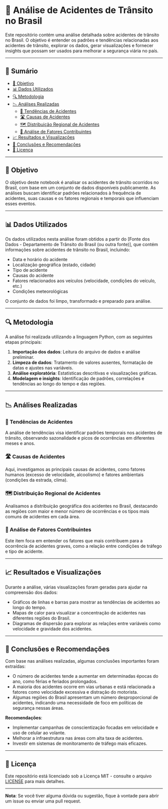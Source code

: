 # 🚦 Análise de Acidentes de Trânsito no Brasil

Este repositório contém uma análise detalhada sobre acidentes de trânsito no Brasil. O objetivo é entender os padrões e tendências relacionadas aos acidentes de trânsito, explorar os dados, gerar visualizações e fornecer insights que possam ser usados para melhorar a segurança viária no país.

---

## 📝 Sumário

- [📌 Objetivo](#-objetivo)
- [📊 Dados Utilizados](#-dados-utilizados)
- [🔍 Metodologia](#-metodologia)
- [📉 Análises Realizadas](#-análises-realizadas)
  - [📅 Tendências de Acidentes](#-tendências-de-acidentes)
  - [🛣️ Causas de Acidentes](#-causas-de-acidentes)
  - [🗺️ Distribuição Regional de Acidentes](#-distribuição-regional-de-acidentes)
  - [🚗 Análise de Fatores Contribuintes](#-análise-de-fatores-contribuintes)
- [📈 Resultados e Visualizações](#-resultados-e-visualizações)
- [📅 Conclusões e Recomendações](#-conclusões-e-recomendações)
- [🔗 Licença](#-licença)

---

## 📌 Objetivo

O objetivo deste notebook é analisar os acidentes de trânsito ocorridos no Brasil, com base em um conjunto de dados disponíveis publicamente. As análises buscam identificar padrões relacionados à frequência de acidentes, suas causas e os fatores regionais e temporais que influenciam esses eventos.

---

## 📊 Dados Utilizados

Os dados utilizados nesta análise foram obtidos a partir do [Fonte dos Dados - Departamento de Trânsito do Brasil (ou outra fonte)], que contém informações sobre acidentes de trânsito no Brasil, incluindo:

- Data e horário do acidente
- Localização geográfica (estado, cidade)
- Tipo de acidente
- Causas do acidente
- Fatores relacionados aos veículos (velocidade, condições do veículo, etc.)
- Condições meteorológicas

O conjunto de dados foi limpo, transformado e preparado para análise.

---

## 🔍 Metodologia

A análise foi realizada utilizando a linguagem Python, com as seguintes etapas principais:

1. **Importação dos dados**: Leitura do arquivo de dados e análise preliminar.
2. **Limpeza de dados**: Tratamento de valores ausentes, formatação de datas e ajustes nas variáveis.
3. **Análise exploratória**: Estatísticas descritivas e visualizações gráficas.
4. **Modelagem e insights**: Identificação de padrões, correlações e tendências ao longo do tempo e das regiões.

---

## 📉 Análises Realizadas

### 📅 Tendências de Acidentes

A análise de tendências visa identificar padrões temporais nos acidentes de trânsito, observando sazonalidade e picos de ocorrências em diferentes meses e anos.

### 🛣️ Causas de Acidentes

Aqui, investigamos as principais causas de acidentes, como fatores humanos (excesso de velocidade, alcoolismo) e fatores ambientais (condições da estrada, clima).

### 🗺️ Distribuição Regional de Acidentes

Analisamos a distribuição geográfica dos acidentes no Brasil, destacando as regiões com maior e menor número de ocorrências e os tipos mais comuns de acidentes em cada área.

### 🚗 Análise de Fatores Contribuintes

Este item foca em entender os fatores que mais contribuem para a ocorrência de acidentes graves, como a relação entre condições de tráfego e tipo de acidente.

---

## 📈 Resultados e Visualizações

Durante a análise, várias visualizações foram geradas para ajudar na compreensão dos dados:

- Gráficos de linhas e barras para mostrar as tendências de acidentes ao longo do tempo.
- Mapas de calor para visualizar a concentração de acidentes nas diferentes regiões do Brasil.
- Diagramas de dispersão para explorar as relações entre variáveis como velocidade e gravidade dos acidentes.


---

## 📅 Conclusões e Recomendações

Com base nas análises realizadas, algumas conclusões importantes foram extraídas:

- O número de acidentes tende a aumentar em determinadas épocas do ano, como férias e feriados prolongados.
- A maioria dos acidentes ocorre em vias urbanas e está relacionada a fatores como velocidade excessiva e distração do motorista.
- Algumas regiões do Brasil apresentam um número desproporcional de acidentes, indicando uma necessidade de foco em políticas de segurança nessas áreas.

**Recomendações**:
- Implementar campanhas de conscientização focadas em velocidade e uso de celular ao volante.
- Melhorar a infraestrutura nas áreas com alta taxa de acidentes.
- Investir em sistemas de monitoramento de tráfego mais eficazes.

---

## 🔗 Licença

Este repositório está licenciado sob a Licença MIT - consulte o arquivo [LICENSE](LICENSE) para mais detalhes.

---

**Nota**: Se você tiver alguma dúvida ou sugestão, fique à vontade para abrir um issue ou enviar uma pull request.
